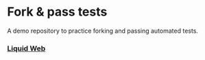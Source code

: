 # Fork & pass tests

A demo repository to practice forking and passing automated tests.

### [Liquid Web](http://gigacoupon.com/)
